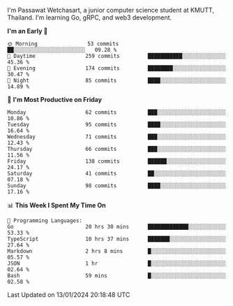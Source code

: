 
I'm Passawat Wetchasart, a junior computer science student at KMUTT, Thailand. I'm learning Go, gRPC, and web3 development.



<!--START_SECTION:waka-->
**I'm an Early 🐤** 

```text
🌞 Morning                53 commits          ██░░░░░░░░░░░░░░░░░░░░░░░   09.28 % 
🌆 Daytime                259 commits         ███████████░░░░░░░░░░░░░░   45.36 % 
🌃 Evening                174 commits         ████████░░░░░░░░░░░░░░░░░   30.47 % 
🌙 Night                  85 commits          ████░░░░░░░░░░░░░░░░░░░░░   14.89 % 
```
📅 **I'm Most Productive on Friday** 

```text
Monday                   62 commits          ███░░░░░░░░░░░░░░░░░░░░░░   10.86 % 
Tuesday                  95 commits          ████░░░░░░░░░░░░░░░░░░░░░   16.64 % 
Wednesday                71 commits          ███░░░░░░░░░░░░░░░░░░░░░░   12.43 % 
Thursday                 66 commits          ███░░░░░░░░░░░░░░░░░░░░░░   11.56 % 
Friday                   138 commits         ██████░░░░░░░░░░░░░░░░░░░   24.17 % 
Saturday                 41 commits          ██░░░░░░░░░░░░░░░░░░░░░░░   07.18 % 
Sunday                   98 commits          ████░░░░░░░░░░░░░░░░░░░░░   17.16 % 
```


📊 **This Week I Spent My Time On** 

```text
💬 Programming Languages: 
Go                       20 hrs 30 mins      █████████████░░░░░░░░░░░░   53.33 % 
TypeScript               10 hrs 37 mins      ███████░░░░░░░░░░░░░░░░░░   27.64 % 
Markdown                 2 hrs 8 mins        █░░░░░░░░░░░░░░░░░░░░░░░░   05.57 % 
JSON                     1 hr                █░░░░░░░░░░░░░░░░░░░░░░░░   02.64 % 
Bash                     59 mins             █░░░░░░░░░░░░░░░░░░░░░░░░   02.58 % 
```


 Last Updated on 13/01/2024 20:18:48 UTC
<!--END_SECTION:waka-->

<!--
**markpassawat/markpassawat** is a ✨ _special_ ✨ repository because its `README.md` (this file) appears on your GitHub profile.

Here are some ideas to get you started:

- 🔭 I’m currently working on ...
- 🌱 I’m currently learning ...
- 👯 I’m looking to collaborate on ...
- 🤔 I’m looking for help with ...
- 💬 Ask me about ...
- 📫 How to reach me: ...
- 😄 Pronouns: He/Him
- ⚡ Fun fact: ...
-->
